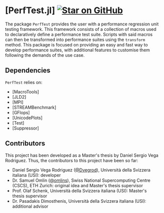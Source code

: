 # [PerfTest.jl] [![Star on GitHub](https://img.shields.io/github/stars/JuliaPerf/PerfTest.jl.svg)](https://github.com/JuliaPerf/PerfTest.jl/stargazers)
The package `PerfTest` provides the user with a performance regression unit testing framework. This framework consists of a collection of macros used to declaratively define a performance test suite. Scripts with said macros can then be transformed into performance suites using the `transform` method. This package is focused on providing an easy and fast way to develop performance suites, with additional features to customise them following the demands of the use case.

## Dependencies
`PerfTest` relies on:
 - [MacroTools]
 - [JLD2]
 - [MPI]
 - [STREAMBenchmark]
 - [GFlops]
 - [UnicodePlots]
 - [Test]
 - [Suppressor]

## Contributors
This project has been developed as a Master's thesis by Daniel Sergio Vega Rodriguez.
Thus, the contributors to this project have been so far:
- Daniel Sergio Vega Rodriguez ([@Dvegrod](https://github.com/Dvegrod)), Università della Svizzera italiana (USI): developer
- Dr. Samuel Omlin ([@omlins](https://github.com/omlins)), Swiss National Supercomputing Centre (CSCS), ETH Zurich: original idea and Master's thesis supervisor
- Prof. Olaf Schenk, Università della Svizzera italiana (USI): Master's thesis supervisor
- Dr. Pasadakis Dimosthenis, Università della Svizzera italiana (USI): additional advisor

